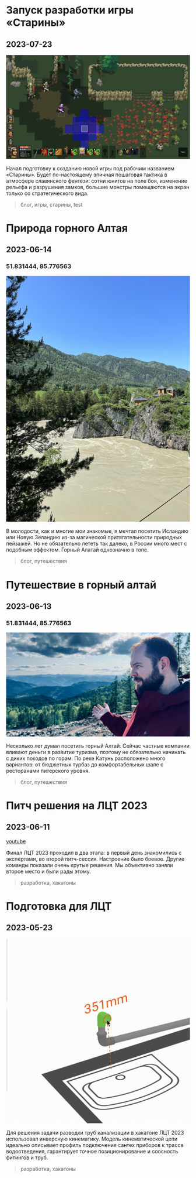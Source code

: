 # Запуск разработки игры «Старины»

## 2023-07-23

![picture](2023/starines-preprod.png)

Начал подготовку к созданию новой игры под рабочим названием «Старины». Будет по-настоящему эпичная пошаговая тактика в
атмосфере славянского фентези: сотни юнитов на поле боя, изменение рельефа и разрушения замков, большие монстры
помещаются на экран только со стратегического вида.

> блог, игры, старины, test

# Природа горного Алтая

## 2023-06-14

### 51.831444, 85.776563

![picture](2023/altai-2.jpg)

В молодости, как и многие мои знакомые, я мечтал посетить Исландию или Новую Зеландию из-за магической притягательности
природных пейзажей. Но не обязательно лететь так далеко, в России много мест с подобным эффектом. Горный
Алатай однозначно в топе.

> блог, путешествия

# Путешествие в горный алтай

## 2023-06-13

### 51.831444, 85.776563

![picture](2023/altai.jpg)

Несколько лет думал посетить горный Алтай. Сейчас частные компании вливают деньги в развитие туризма, поэтому не
обязательно начинать с диких походов по горам. По реке Катунь расположено много вариантов: от бюджетных турбаз до
комфортабельных шале с ресторанами питерского уровня.

> блог, путешествия

# Питч решения на ЛЦТ 2023

## 2023-06-11

[youtube](https://www.youtube.com/embed/qJ16vPIZpqc?si=AgNLJohMoRE9Z976&start=1202)

Финал ЛЦТ 2023 проходил в два этапа: в первый день знакомились с экспертами, во второй питч-сессия. Настроение было
боевое. Другие команды показали очень крутые решения. Мы объективно заняли второе место и были рады этому.

> разработка, хакатоны

# Подготовка для ЛЦТ

## 2023-05-23

![gif](2023/pipe.gif)

Для решения задачи разводки труб канализации в хакатоне ЛЦТ 2023 использовал инверсную кинематику. Модель кинематической
цепи идеально описывает профиль подключения сантех приборов к трассе водоотведения, гарантирует точное позиционирование
и соосность фитингов и труб.

> разработка, хакатоны

